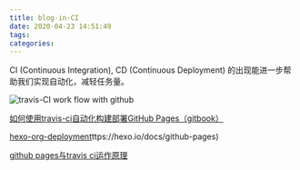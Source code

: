 ```yaml
---
title: blog-in-CI
date: 2020-04-23 14:51:49
tags:
categories:
---
```


CI (Continuous Integration), CD (Continuous Deployment) 的出现能进一步帮助我们实现自动化，减轻任务量。

![travis-CI work flow with github]()

<!--more-->


[如何使用travis-ci自动化构建部署GitHub Pages（gitbook）](https://www.jianshu.com/p/ec5f57d96d66)

[hexo-org-deployment]()ttps://hexo.io/docs/github-pages)

[github pages与travis ci运作原理](https://www.cnblogs.com/zhangnan35/p/10830010.html)